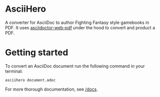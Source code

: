 # AsciiHero

A converter for AsciiDoc to author Fighting Fantasy style gamebooks in PDF.
It uses [asciidoctor-web-pdf](https://github.com/ggrossetie/asciidoctor-web-pdf) under the hood to convert and product a PDF.

# Getting started

To convert an AsciiDoc document run the following command in your terminal:

```console
asciihero document.adoc
```

For more thorough documentation, see [/docs](./docs).
